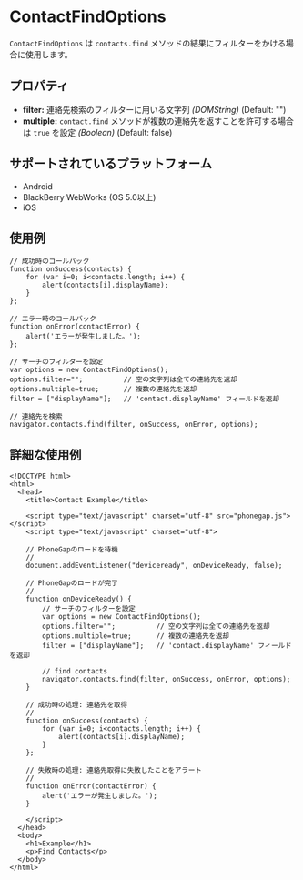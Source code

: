 ContactFindOptions
==================

 `ContactFindOptions` は `contacts.find` メソッドの結果にフィルターをかける場合に使用します。

プロパティ
----------

- __filter:__ 連絡先検索のフィルターに用いる文字列 _(DOMString)_ (Default: "")
- __multiple:__ `contact.find` メソッドが複数の連絡先を返すことを許可する場合は `true` を設定 _(Boolean)_ (Default: false)


サポートされているプラットフォーム
-------------------

- Android
- BlackBerry WebWorks (OS 5.0以上)
- iOS

使用例
-------------

	// 成功時のコールバック
    function onSuccess(contacts) {
		for (var i=0; i<contacts.length; i++) {
			alert(contacts[i].displayName);
		}
    };

	// エラー時のコールバック
    function onError(contactError) {
        alert('エラーが発生しました。');
    };

	// サーチのフィルターを設定
    var options = new ContactFindOptions();
	options.filter="";			// 空の文字列は全ての連絡先を返却
	options.multiple=true;		// 複数の連絡先を返却
	filter = ["displayName"];	// 'contact.displayName' フィールドを返却
	
	// 連絡先を検索
    navigator.contacts.find(filter, onSuccess, onError, options);

詳細な使用例
------------

    <!DOCTYPE html>
    <html>
      <head>
        <title>Contact Example</title>

        <script type="text/javascript" charset="utf-8" src="phonegap.js"></script>
        <script type="text/javascript" charset="utf-8">

        // PhoneGapのロードを待機
        //
        document.addEventListener("deviceready", onDeviceReady, false);

        // PhoneGapのロードが完了
        //
        function onDeviceReady() {
			// サーチのフィルターを設定
		    var options = new ContactFindOptions();
			options.filter="";			// 空の文字列は全ての連絡先を返却
			options.multiple=true;		// 複数の連絡先を返却
			filter = ["displayName"];	// 'contact.displayName' フィールドを返却

			// find contacts
		    navigator.contacts.find(filter, onSuccess, onError, options);
        }
    
        // 成功時の処理: 連絡先を取得
        //
		function onSuccess(contacts) {
			for (var i=0; i<contacts.length; i++) {
				alert(contacts[i].displayName);
			}
		};
    
        // 失敗時の処理: 連絡先取得に失敗したことをアラート
        //
        function onError(contactError) {
            alert('エラーが発生しました。');
        }

        </script>
      </head>
      <body>
        <h1>Example</h1>
        <p>Find Contacts</p>
      </body>
    </html>

